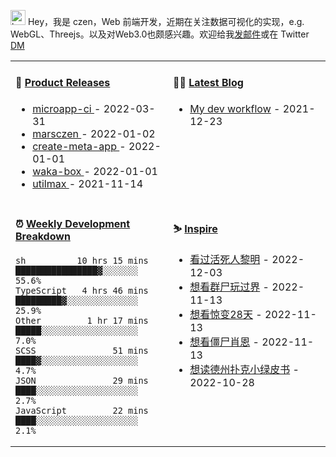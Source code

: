 
<img src="https://github.com/marsczen/marsczen/blob/master/octocat.gif" alt="hey" width="24"> Hey，我是 czen，Web 前端开发，近期在关注数据可视化的实现，e.g. WebGL、Threejs。以及对Web3.0也颇感兴趣。欢迎给我[发邮件](mailto:pealstyle@gmail.com)或在 Twitter [DM](https://twitter.com/ac_czen)

<table width="800px">
<tr>
<td valign="top" width="50%">

#### 🌾 <a href="https://github.com/marsczen/marsczen/blob/master/releases.md" target="_blank">Product Releases</a>

<!-- recent_releases starts -->
* <a href='https://github.com/marsczen/microapp-ci/releases/tag/v0.0.2' target='_blank'>microapp-ci </a> - 2022-03-31
* <a href='https://github.com/marsczen/marsczen/releases/tag/v0.0.1' target='_blank'>marsczen </a> - 2022-01-02
* <a href='https://github.com/marsczen/create-meta-app/releases/tag/v0.0.4' target='_blank'>create-meta-app </a> - 2022-01-01
* <a href='https://github.com/marsczen/waka-box/releases/tag/v3.0.1' target='_blank'>waka-box </a> - 2022-01-01
* <a href='https://github.com/marsczen/utilmax/releases/tag/v1.0.6' target='_blank'>utilmax </a> - 2021-11-14
<!-- recent_releases ends -->

</td>
<td valign="top" width="50%">

#### 🧗‍♂️ <a href="https://github.com/marsczen/blog/issues" target="_blank">Latest Blog</a>

<!-- blog starts -->
* <a href='https://www.github.com/marsczen/blog/issues/1' target='_blank'>My dev workflow</a> - 2021-12-23
<!-- blog ends -->

</td>
</tr>
<tr>
<td valign="top" width="50%">

#### ⏰  <a href="https://gist.github.com/marsczen/0c39a3e7b4a372c6cff4a8714271308c" target="_blank">Weekly Development Breakdown</a>

<!-- code_time starts -->

```text
sh          10 hrs 15 mins  ████████████████▓░░░░░░░  55.6%
TypeScript   4 hrs 46 mins  █████████▓░░░░░░░░░░░░░░  25.9%
Other         1 hr 17 mins  █████░░░░░░░░░░░░░░░░░░░   7.0%
SCSS               51 mins  ████▓░░░░░░░░░░░░░░░░░░░   4.7%
JSON               29 mins  ████░░░░░░░░░░░░░░░░░░░░   2.7%
JavaScript         22 mins  ████░░░░░░░░░░░░░░░░░░░░   2.1%
```

<!-- code_time ends -->

</td>
<td valign="top" width="50%">

#### ⛷️ <a href="https://www.douban.com/people/yushangyuzui/" target="_blank">Inspire</a>

<!-- douban starts -->
* <a href='http://movie.douban.com/subject/1309088/' target='_blank'>看过活死人黎明</a> - 2022-12-03
* <a href='http://movie.douban.com/subject/1300377/' target='_blank'>想看群尸玩过界</a> - 2022-11-13
* <a href='http://movie.douban.com/subject/1306421/' target='_blank'>想看惊变28天</a> - 2022-11-13
* <a href='http://movie.douban.com/subject/1308755/' target='_blank'>想看僵尸肖恩</a> - 2022-11-13
* <a href='https://book.douban.com/subject/25976937/' target='_blank'>想读德州扑克小绿皮书</a> - 2022-10-28
<!-- douban ends -->

</td>
  </tr>
  </table>
